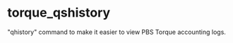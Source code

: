 torque_qshistory
=================

"qhistory" command to make it easier to view PBS Torque accounting logs.
